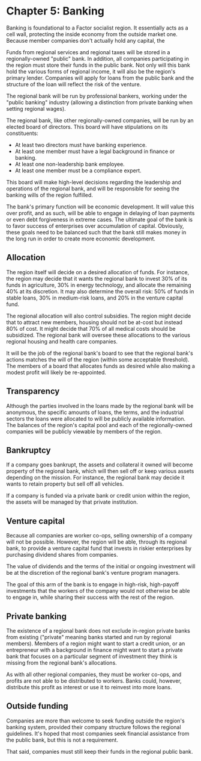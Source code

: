 # Chapter 5: Banking

Banking is foundational to a Factor socialist region. It essentially acts as a cell wall, protecting the inside economy from the outside market one. Because member companies don't actually hold any capital, the 

Funds from regional services and regional taxes will be stored in a regionally-owned "public" bank. In addition, all companies participating in the region must store their funds in the public bank. Not only will this bank hold the various forms of regional income, it will also be the region's primary lender. Companies will apply for loans from the public bank and the structure of the loan will reflect the risk of the venture.

The regional bank will be run by professional bankers, working under the "public banking" industry (allowing a distinction from private banking when setting regional wages).

The regional bank, like other regionally-owned companies, will be run by an elected board of directors. This board will have stipulations on its constituents:

- At least two directors must have banking experience.
- At least one member must have a legal background in finance or banking.
- At least one non-leadership bank employee.
- At least one member must be a compliance expert.

This board will make high-level decisions regarding the leadership and operations of the regional bank, and will be responsible for seeing the banking wills of the region fulfilled.

The bank's primary function will be economic development. It will value this over profit, and as such, will be able to engage in delaying of loan payments or even debt forgiveness in extreme cases. The ultimate goal of the bank is to favor success of enterprises over accumulation of capital. Obviously, these goals need to be balanced such that the bank still makes money in the long run in order to create more economic development.

## Allocation

The region itself will decide on a desired allocation of funds. For instance, the region may decide that it wants the regional bank to invest 30% of its funds in agriculture, 30% in energy technology, and allocate the remaining 40% at its discretion. It may also determine the overall risk: 50% of funds in stable loans, 30% in medium-risk loans, and 20% in the venture capital fund.

The regional allocation will also control subsidies. The region might decide that to attract new members, housing should not be at-cost but instead 80% of cost. It might decide that 70% of all medical costs should be subsidized. The regional bank will oversee these allocations to the various regional housing and health care companies.

It will be the job of the regional bank's board to see that the regional bank's actions matches the will of the region (within some acceptable threshold). The members of a board that allocates funds as desired while also making a modest profit will likely be re-appointed.

## Transparency

Although the parties involved in the loans made by the regional bank will be anonymous, the specific amounts of loans, the terms, and the industrial sectors the loans were allocated to will be publicly available information. The balances of the region's capital pool and each of the regionally-owned companies will be publicly viewable by members of the region.

## Bankruptcy

If a company goes bankrupt, the assets and collateral it owned will become property of the regional bank, which will then sell off or keep various assets depending on the mission. For instance, the regional bank may decide it wants to retain property but sell off all vehicles.

If a company is funded via a private bank or credit union within the region, the assets will be managed by that private institution.

## Venture capital

Because all companies are worker co-ops, selling ownership of a company will not be possible. However, the region will be able, through its regional bank, to provide a venture capital fund that invests in riskier enterprises by purchasing dividend shares from companies.

The value of dividends and the terms of the initial or ongoing investment will be at the discretion of the regional bank's venture program managers.

The goal of this arm of the bank is to engage in high-risk, high-payoff investments that the workers of the company would not otherwise be able to engage in, while sharing their success with the rest of the region.

## Private banking

The existence of a regional bank does not exclude in-region private banks from existing ("private" meaning banks started and run by regional members). Members of a region might want to start a credit union, or an entrepreneur with a background in finance might want to start a private bank that focuses on a particular segment of investment they think is missing from the regional bank's allocations.

As with all other regional companies, they must be worker co-ops, and profits are not able to be distributed to workers. Banks could, however, distribute this profit as interest or use it to reinvest into more loans.

## Outside funding

Companies are more than welcome to seek funding outside the region's banking system, provided their company structure follows the regional guidelines. It's hoped that most companies seek financial assistance from the public bank, but this is not a requirement.

That said, companies must still keep their funds in the regional public bank.

